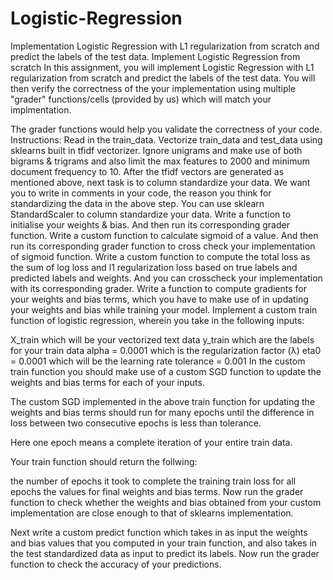 # Logistic-Regression
 Implementation  Logistic Regression with L1 regularization from scratch and predict the labels of the test data.
Implement Logistic Regression from scratch
In this assignment, you will implement Logistic Regression with L1 regularization from scratch and predict the labels of the test data. You will then verify the correctness of the your implementation using multiple "grader" functions/cells (provided by us) which will match your implmentation.

The grader functions would help you validate the correctness of your code.
Instructions:
Read in the train_data.
Vectorize train_data and test_data using sklearns built in tfidf vectorizer.
Ignore unigrams and make use of both bigrams & trigrams and also limit the max features to 2000 and minimum document frequency to 10.
After the tfidf vectors are generated as mentioned above, next task is to column standardize your data.
We want you to write in comments in your code, the reason you think for standardizing the data in the above step.
You can use sklearn StandardScaler to column standardize your data.
Write a function to initialise your weights & bias. And then run its corresponding grader function.
Write a custom function to calculate sigmoid of a value. And then run its corresponding grader function to cross check your implementation of sigmoid function.
Write a custom function to compute the total loss as the sum of log loss and l1 regularization loss based on true labels and predicted labels and weights. And you can crosscheck your implementation with its corresponding grader.
Write a function to compute gradients for your weights and bias terms, which you have to make use of in updating your weights and bias while training your model.
Implement a custom train function of logistic regression, wherein you take in the following inputs:

X_train which will be your vectorized text data
y_train which are the labels for your train data
alpha = 0.0001 which is the regularization factor (λ)
eta0 = 0.0001 which will be the learning rate
tolerance = 0.001
In the custom train function you should make use of a custom SGD function to update the weights and bias terms for each of your inputs.

The custom SGD implemented in the above train function for updating the weights and bias terms should run for many epochs until the difference in loss between two consecutive epochs is less than tolerance.

Here one epoch means a complete iteration of your entire train data.

Your train function should return the follwing:

the number of epochs it took to complete the training
train loss for all epochs
the values for final weights and bias terms.
Now run the grader function to check whether the weights and bias obtained from your custom implementation are close enough to that of sklearns implementation.

Next write a custom predict function which takes in as input the weights and bias values that you computed in your train function, and also takes in the test standardized data as input to predict its labels.
Now run the grader function to check the accuracy of your predictions.
